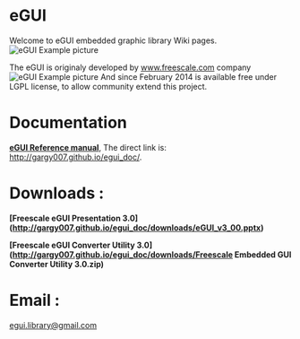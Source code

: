 eGUI
====

Welcome to eGUI embedded graphic library Wiki pages.
![eGUI Example picture](http://gargy007.github.io/egui_doc/eGUI_Logo.png)


The eGUI is originaly developed by www.freescale.com company  
![eGUI Example picture](http://gargy007.github.io/egui_doc/downloads/fsl_logo.gif)
And since February 2014 is available free under LGPL license, to allow community extend this project.


Documentation
=============
**[eGUI Reference manual](http://gargy007.github.io/egui_doc/)**, The direct link is: http://gargy007.github.io/egui_doc/.


Downloads :
===========
**[Freescale eGUI Presentation 3.0] (http://gargy007.github.io/egui_doc/downloads/eGUI_v3_00.pptx)**

**[Freescale eGUI Converter Utility 3.0] (http://gargy007.github.io/egui_doc/downloads/Freescale Embedded GUI Converter Utility 3.0.zip)**

Email :
===========
egui.library@gmail.com